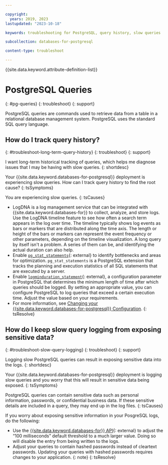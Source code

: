 ```yaml
---

copyright:
  years: 2019, 2023
lastupdated: "2023-10-18"

keywords: troubleshooting for PostgreSQL, query history, slow queries

subcollection: databases-for-postgresql

content-type: troubleshoot

---
```


{{site.data.keyword.attribute-definition-list}}

# PostgreSQL Queries
{: #pg-queries}
{: troubleshoot}
{: support}

PostgreSQL queries are commands used to retrieve data from a table in a relational database management system. PostgreSQL uses the standard SQL query language.

## How do I track query history?
{: #troubleshoot-long-term-query-history}
{: troubleshoot}
{: support}

I want long-term historical tracking of queries, which helps me diagnose issues that I may be having with slow queries.
{: shortdesc}

Your {{site.data.keyword.databases-for-postgresql}} deployment is experiencing slow queries. How can I track query history to find the root cause?
{: tsSymptoms}

You are experiencing slow queries.
{: tsCauses}

- LogDNA is a log management service that can be integrated with {{site.data.keyword.databases-for}} to collect, analyze, and store logs. Use the LogDNA timeline feature to see how often a search term appears in the log over time. The timeline typically shows log events as bars or markers that are distributed along the time axis. The length or height of the bars or markers can represent the event frequency or other parameters, depending on the timeline visualization. A long query by itself isn't a problem. A series of them can be, and identifying the actual duration can also help.
- Enable [`pg_stat_statements`](https://www.postgresql.org/docs/14/pgstatstatements.html){: external} to identify bottlenecks and areas for optimization. `pg_stat_statements` is a PostgreSQL extension that tracks the planning and execution statistics of all SQL statements that are executed by a server.
- Enable [`logminduration_statement`](https://www.postgresql.org/docs/14/runtime-config-logging.html){: external}, a configuration parameter in PostgreSQL that determines the minimum length of time after which queries should be logged. By setting an appropriate value, you can configure PostgreSQL to log queries that exceed a certain execution time. Adjust the value based on your requirements.
- For more information, see [Changing your {{site.data.keyword.databases-for-postgresql}} Configuration](/docs/databases-for-postgresql?topic=databases-for-postgresql-changing-configuration).
{: tsResolve}

## How do I keep slow query logging from exposing sensitive data?
{: #troubleshoot-slow-query-logging}
{: troubleshoot}
{: support}

Logging slow PostgreSQL queries can result in exposing sensitive data into the logs.
{: shortdesc}

Your {{site.data.keyword.databases-for-postgresql}} deployment is logging slow queries and you worry that this will result in sensitive data being exposed.
{: tsSymptoms}

PostgreSQL queries can contain sensitive data such as personal information, passwords, or confidential business data. If these sensitive details are included in a query, they may end up in the log files.
{: tsCauses}

If you worry about exposing sensitive information in your PosgreSQL logs, do the following:
- Use the [{{site.data.keyword.databases-for}} API](https://cloud.ibm.com/apidocs/cloud-databases-api/cloud-databases-api-v5){: external} to adjust the “100 milliseconds” default threshold to a much larger value. Doing so will disable the entry from being written to the logs.
- Adjust your queries to contain hashed passwords instead of cleartext passwords.
    Updating your queries with hashed passwords requires changes to your application.
    {: note}
{: tsResolve}


